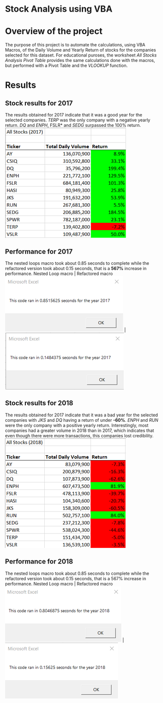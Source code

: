 # Stock Analysis using VBA

# Overview of the project
The purpose of this project is to automate the calculations, using VBA Macros, of the Daily Volume and Yearly Return of stocks for the companies selected for this dataset. For educational puroses, the worksheet *All Stocks Analysis Pivot Table* provides the same calculations done with the macros, but performed with a Pivot Table and the *VLOOKUP* function.

# Results

## Stock results for 2017
The results obtained for 2017 indicate that it was a good year for the selected companies. *TERP* was the only company with a negative yearly return. *DQ* and *ENPH*, FSLR* and *SEDG* surpassed the 100% return.
![](Resources/Stocks_2017.png)
## Performance for 2017
The nested loops macro took about 0.85 seconds to complete while the refactored version took about 0.15 seconds, that is a **567%** increase in performance.
Nested Loop macro                | Refactored macro
![](Resources/Original_2017.png) | ![](Resources/VBA_Challenge_2017.png) 

## Stock results for 2018
The results obtained for 2017 indicate that it was a bad year for the selected companies with *JKS* and *DQ* having a return of under **-60%**. *ENPH* and *RUN* were the only company with a positive yearly return. Interestingly, most companies had a greater volume in 2018 than in 2017, which indicates that even though there were more transactions, this companies lost credibility.
![](Resources/Stocks_2018.png)
## Performance for 2018
The nested loops macro took about 0.85 seconds to complete while the refactored version took about 0.15 seconds, that is a 567% increase in performance.
Nested Loop macro                | Refactored macro
![](Resources/Original_2018.png) | ![](Resources/VBA_Challenge_2018.png) 

